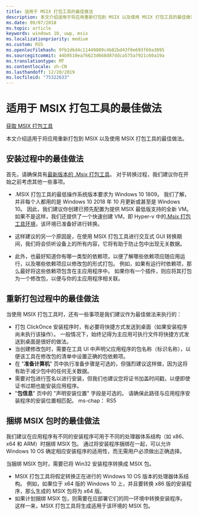 ```yaml
---
title: 适用于 MSIX 打包工具的最佳做法
description: 本文介绍适用于将应用重新打包到 MSIX 以及使用 MSIX 打包工具的最佳做法。
ms.date: 09/07/2018
ms.topic: article
keywords: windows 10, uwp, msix
ms.localizationpriority: medium
ms.custom: RS5
ms.openlocfilehash: 9fb1d6d4c11449809c4b82bd43f0e693f69a3095
ms.sourcegitcommit: 44b9510ea76623d668d87ddca575a7921c60a19a
ms.translationtype: MT
ms.contentlocale: zh-CN
ms.lasthandoff: 12/20/2019
ms.locfileid: "75322633"
---
```

# <a name="best-practices-for-the-msix-packaging-tool"></a>适用于 MSIX 打包工具的最佳做法

<div class="nextstepaction"><p><a class="x-hidden-focus" href="https://www.microsoft.com/en-us/p/msix-packaging-tool/9n5lw3jbcxkf" data-linktype="external">获取 MSIX 打包工具</a></p></div>

本文介绍适用于将应用重新打包到 MSIX 以及使用 MSIX 打包工具的最佳做法。

## <a name="best-practices-during-setup"></a>安装过程中的最佳做法
 
首先，请确保具有[最新版本的 .Msix 打包工具](mpt-overview.md#latest-public-version---1201910180)。 对于转换过程，我们建议你在开始之前考虑其他一些事项。

- .MSIX 打包工具的最低操作系统版本要求为 Windows 10 1809。 我们了解，并非每个人都用的是 Windows 10 2018 年 10 月更新或甚至是 Windows 10。 因此，我们建议你创建已预先配置为提供 MSIX 最低版支持的全新 VM。 如果不是这样，我们还提供了一个快速创建 VM，即 Hyper-v 中的[.Msix 打包工具环境](quick-create-vm.md)，该环境已准备好进行转换。 

- 这样建议的另一个原因是，在使用 MSIX 打包工具进行交互式 GUI 转换期间，我们将会侦听设备上的所有内容，它将有助于防止包中出现无关数据。 

- 此外，也最好知道你有哪一类型的依赖项，以便了解哪些依赖项应随应用运行，以及哪些依赖项应以修改包的形式打包。 例如，如果有运行时依赖项，那么最好将这些依赖项包含在主应用程序中。 如果你有一个插件，则应将其打包为一个修改包，以便与你的主应用程序相关联。 


## <a name="best-practices-during-repackaging"></a>重新打包过程中的最佳做法

当使用 MSIX 打包工具时，还有一些事项是我们建议作为最佳做法来执行的：

- 打包 ClickOnce 安装程序时，有必要将快捷方式发送到桌面（如果安装程序尚未执行该操作）。 一般情况下，始终记得为主应用可执行文件将快捷方式发送到桌面是很好的做法。
- 当创建修改包时，需要在工具 UI 中声明父应用程序的包名称（标识名称），以便该工具在修改包的清单中设置正确的包依赖项。
- 在 "**准备计算机**" 页中执行准备步骤是可选的，但强烈建议这样做，因为这将有助于减少包中的任何无关数据。 
- 需要对包进行签名以进行安装，但我们也建议您将证书加盖时间戳，以便即使证书过期也能安装应用程序。 
- "**包信息**" 页中的 "声明安装位置" 字段是可选的。 请确保此路径与应用程序安装程序的安装位置相匹配。
ms-chap： RS5


## <a name="best-practices-while-bundling-msix-packages"></a>捆绑 MSIX 包时的最佳做法

我们建议在应用程序有不同的安装程序可用于不同的处理器体系结构（如 x86、x64 和 ARM）时捆绑 MSIX 包。 通过将安装程序捆绑在一起，可以允许 Windows 10 OS 确定相应安装程序的适用性，而无需用户必须做出正确选择。 

当捆绑 MSIX 包时，需要已将 Win32 安装程序转换成 MSIX 包。 

- MSIX 打包工具将假定转换正在进行的 Windows 10 OS 版本的处理器体系结构。 例如，如果位于 x64 版的 Windows 10 上，并且要转换 x86 版的安装程序，那么生成的 MSIX 包将为 x64 版。 
- 如果计划捆绑 MSIX 包，则需要在应部署它们的同一环境中转换安装程序。 这样一来，MSIX 打包工具将生成适用于该环境的 MSIX 包。 



